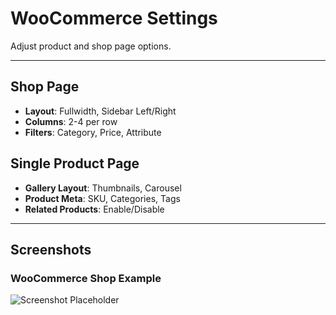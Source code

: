 # WooCommerce Settings

Adjust product and shop page options.

---

## Shop Page

- **Layout**: Fullwidth, Sidebar Left/Right
- **Columns**: 2-4 per row
- **Filters**: Category, Price, Attribute

## Single Product Page

- **Gallery Layout**: Thumbnails, Carousel
- **Product Meta**: SKU, Categories, Tags
- **Related Products**: Enable/Disable

---

## Screenshots

### WooCommerce Shop Example
![Screenshot Placeholder](../.vuepress/public/screenshot.png)
